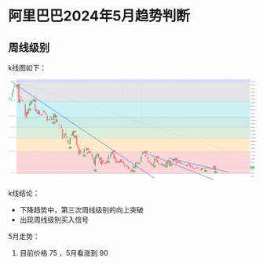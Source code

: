 # 阿里巴巴2024年5月趋势判断

## 周线级别

k线图如下：

![alt text](image-1.png)

k线结论：

- 下降趋势中，第三次周线级别的向上突破
- 出现周线级别买入信号

5月走势：

1. 目前价格 75 ，5月看涨到 90


